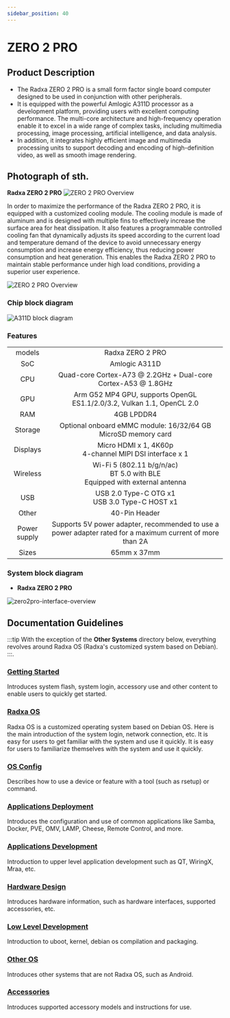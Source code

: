 ```yaml
---
sidebar_position: 40
---
```


# ZERO 2 PRO

## Product Description

- The Radxa ZERO 2 PRO is a small form factor single board computer designed to be used in conjunction with other peripherals.
- It is equipped with the powerful Amlogic A311D processor as a development platform, providing users with excellent computing performance. The multi-core architecture and high-frequency operation enable it to excel in a wide range of complex tasks, including multimedia processing, image processing, artificial intelligence, and data analysis.
- In addition, it integrates highly efficient image and multimedia processing units to support decoding and encoding of high-definition video, as well as smooth image rendering.

## Photograph of sth.

**Radxa ZERO 2 PRO**
![ZERO 2 PRO Overview](/img/zero/zero2pro/zero2pro-mark.webp)

In order to maximize the performance of the Radxa ZERO 2 PRO, it is equipped with a customized cooling module. The cooling module is made of aluminum and is designed with multiple fins to effectively increase the surface area for heat dissipation. It also features a programmable controlled cooling fan that dynamically adjusts its speed according to the current load and temperature demand of the device to avoid unnecessary energy consumption and increase energy efficiency, thus reducing power consumption and heat generation. This enables the Radxa ZERO 2 PRO to maintain stable performance under high load conditions, providing a superior user experience.

<div className='img' style={{ transform: 'scale(.6)' }}>

![ZERO 2 PRO Overview](/img/zero/zero2pro/zero2pro-heatsink.webp)

</div>

### Chip block diagram

![A311D block diagram](/img/zero/zero2pro/A311D-block-digram.webp)

### Features

<table>
    <tr>
        <td align="center">models</td>
        <td align="center">Radxa ZERO 2 PRO</td>
    </tr>
    <tr>
        <td align="center">SoC</td>
        <td colspan="2" align="center">Amlogic A311D</td>
    </tr>
    <tr>
        <td align="center">CPU</td>
        <td colspan="2" align="center">Quad-core Cortex-A73 @ 2.2GHz + Dual-core Cortex-A53 @ 1.8GHz</td>
    </tr>
    <tr>
        <td align="center">GPU</td>
        <td colspan="2" align="center">Arm G52 MP4 GPU, supports OpenGL ES1.1/2.0/3.2, Vulkan 1.1, OpenCL 2.0</td>
    </tr>
    <tr>
        <td align="center">RAM</td>
        <td colspan="2" align="center">4GB LPDDR4</td>
    </tr>
    <tr>
        <td align="center">Storage</td>
        <td align="center">Optional onboard eMMC module: 16/32/64 GB<br/>MicroSD memory card</td>
    </tr>
    <tr>
        <td align="center">Displays</td>
        <td colspan="2" align="center">Micro HDMI x 1, 4K60p<br/>4-channel MIPI DSI interface x 1</td>
    </tr>
    <tr>
        <td align="center">Wireless</td>
        <td align="center">Wi-Fi 5 (802.11 b/g/n/ac)<br/>BT 5.0 with BLE<br/>Equipped with external antenna</td>
    </tr>
    <tr>
        <td align="center">USB</td>
        <td colspan="2" align="center">USB 2.0 Type-C OTG x1<br/>USB 3.0 Type-C HOST x1</td>
    </tr>
    <tr>
        <td align="center">Other</td>
        <td colspan="2" align="center">40-Pin Header</td>
    </tr>
    <tr>
        <td align="center">Power supply</td>
        <td colspan="2" align="center">Supports 5V power adapter, recommended to use a power adapter rated for a maximum current of more than 2A</td>
    </tr>
    <tr>
        <td align="center">Sizes</td>
        <td colspan="2" align="center">65mm x 37mm</td>
    </tr>
</table>

### System block diagram

- **Radxa ZERO 2 PRO**

![zero2pro-interface-overview](/img/zero/zero2pro/zero2pro-block-digram.webp)

## Documentation Guidelines

:::tip
With the exception of the **Other Systems** directory below, everything revolves around Radxa OS (Radxa's customized system based on Debian).
:::.

### [Getting Started](/zero/zero/getting-started)

Introduces system flash, system login, accessory use and other content to enable users to quickly get started.

### [Radxa OS](/zero/zero/radxa-os)

Radxa OS is a customized operating system based on Debian OS. Here is the main introduction of the system login, network connection, etc. It is easy for users to get familiar with the system and use it quickly.
It is easy for users to familiarize themselves with the system and use it quickly.

### [OS Config](/zero/zero/os-config)

Describes how to use a device or feature with a tool (such as rsetup) or command.

### [Applications Deployment](/zero/zero/apps-deployment)

Introduces the configuration and use of common applications like Samba, Docker, PVE, OMV, LAMP, Cheese, Remote Control, and more.

### [Applications Development](/zero/zero/app-development)

Introduction to upper level application development such as QT, WiringX, Mraa, etc.

### [Hardware Design](/zero/zero/hardware-design)

Introduces hardware information, such as hardware interfaces, supported accessories, etc.

### [Low Level Development](/zero/zero/low-level-dev)

Introduction to uboot, kernel, debian os compilation and packaging.

### [Other OS](/zero/zero/other-os)

Introduces other systems that are not Radxa OS, such as Android.

### [Accessories](/zero/zero/accessories)

Introduces supported accessory models and instructions for use.
